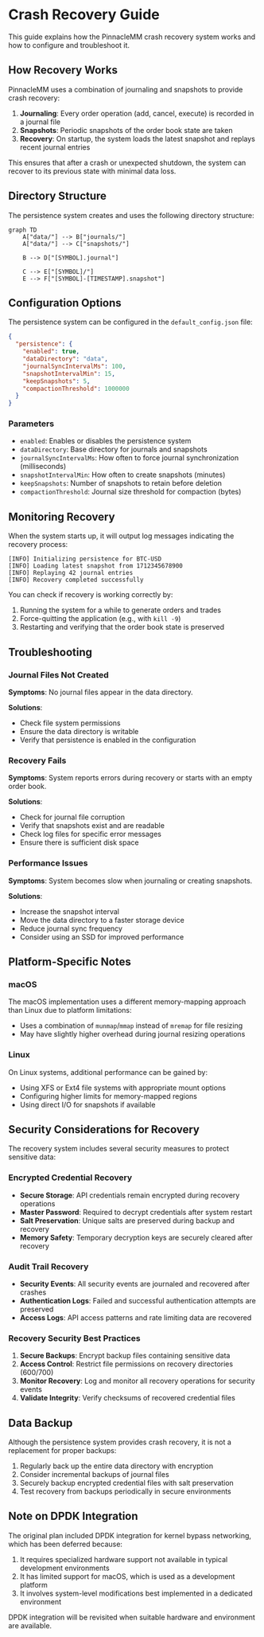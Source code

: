 # Crash Recovery Guide

This guide explains how the PinnacleMM crash recovery system works and how to configure and troubleshoot it.

## How Recovery Works

PinnacleMM uses a combination of journaling and snapshots to provide crash recovery:

1. **Journaling**: Every order operation (add, cancel, execute) is recorded in a journal file
2. **Snapshots**: Periodic snapshots of the order book state are taken
3. **Recovery**: On startup, the system loads the latest snapshot and replays recent journal entries

This ensures that after a crash or unexpected shutdown, the system can recover to its previous state with minimal data loss.

## Directory Structure

The persistence system creates and uses the following directory structure:

```mermaid
graph TD
    A["data/"] --> B["journals/"]
    A["data/"] --> C["snapshots/"]

    B --> D["[SYMBOL].journal"]
    
    C --> E["[SYMBOL]/"]
    E --> F["[SYMBOL]-[TIMESTAMP].snapshot"]
```

## Configuration Options

The persistence system can be configured in the `default_config.json` file:

```json
{
  "persistence": {
    "enabled": true,
    "dataDirectory": "data",
    "journalSyncIntervalMs": 100,
    "snapshotIntervalMin": 15,
    "keepSnapshots": 5,
    "compactionThreshold": 1000000
  }
}
```

### Parameters

- `enabled`: Enables or disables the persistence system
- `dataDirectory`: Base directory for journals and snapshots
- `journalSyncIntervalMs`: How often to force journal synchronization (milliseconds)
- `snapshotIntervalMin`: How often to create snapshots (minutes)
- `keepSnapshots`: Number of snapshots to retain before deletion
- `compactionThreshold`: Journal size threshold for compaction (bytes)

## Monitoring Recovery

When the system starts up, it will output log messages indicating the recovery process:

```
[INFO] Initializing persistence for BTC-USD
[INFO] Loading latest snapshot from 1712345678900
[INFO] Replaying 42 journal entries
[INFO] Recovery completed successfully
```

You can check if recovery is working correctly by:

1. Running the system for a while to generate orders and trades
2. Force-quitting the application (e.g., with `kill -9`)
3. Restarting and verifying that the order book state is preserved

## Troubleshooting

### Journal Files Not Created

**Symptoms**: No journal files appear in the data directory.

**Solutions**:
- Check file system permissions
- Ensure the data directory is writable
- Verify that persistence is enabled in the configuration

### Recovery Fails

**Symptoms**: System reports errors during recovery or starts with an empty order book.

**Solutions**:
- Check for journal file corruption
- Verify that snapshots exist and are readable
- Check log files for specific error messages
- Ensure there is sufficient disk space

### Performance Issues

**Symptoms**: System becomes slow when journaling or creating snapshots.

**Solutions**:
- Increase the snapshot interval
- Move the data directory to a faster storage device
- Reduce journal sync frequency
- Consider using an SSD for improved performance

## Platform-Specific Notes

### macOS

The macOS implementation uses a different memory-mapping approach than Linux due to platform limitations:

- Uses a combination of `munmap`/`mmap` instead of `mremap` for file resizing
- May have slightly higher overhead during journal resizing operations

### Linux

On Linux systems, additional performance can be gained by:

- Using XFS or Ext4 file systems with appropriate mount options
- Configuring higher limits for memory-mapped regions
- Using direct I/O for snapshots if available

## Security Considerations for Recovery

The recovery system includes several security measures to protect sensitive data:

### Encrypted Credential Recovery

- **Secure Storage**: API credentials remain encrypted during recovery operations
- **Master Password**: Required to decrypt credentials after system restart
- **Salt Preservation**: Unique salts are preserved during backup and recovery
- **Memory Safety**: Temporary decryption keys are securely cleared after recovery

### Audit Trail Recovery

- **Security Events**: All security events are journaled and recovered after crashes
- **Authentication Logs**: Failed and successful authentication attempts are preserved
- **Access Logs**: API access patterns and rate limiting data are recovered

### Recovery Security Best Practices

1. **Secure Backups**: Encrypt backup files containing sensitive data
2. **Access Control**: Restrict file permissions on recovery directories (600/700)
3. **Monitor Recovery**: Log and monitor all recovery operations for security events
4. **Validate Integrity**: Verify checksums of recovered credential files

## Data Backup

Although the persistence system provides crash recovery, it is not a replacement for proper backups:

1. Regularly back up the entire data directory with encryption
2. Consider incremental backups of journal files
3. Securely backup encrypted credential files with salt preservation
4. Test recovery from backups periodically in secure environments

## Note on DPDK Integration

The original plan included DPDK integration for kernel bypass networking, which has been deferred because:

1. It requires specialized hardware support not available in typical development environments
2. It has limited support for macOS, which is used as a development platform
3. It involves system-level modifications best implemented in a dedicated environment

DPDK integration will be revisited when suitable hardware and environment are available.